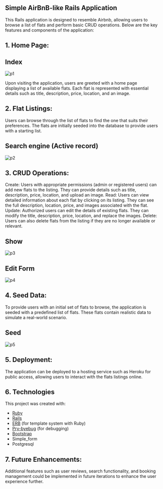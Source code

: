## Simple AirBnB-like Rails Application
This Rails application is designed to resemble Airbnb, allowing users to browse a list of flats and perform basic CRUD operations. Below are the key features and components of the application:

## 1. Home Page:
   
 ## Index
![p1](https://user-images.githubusercontent.com/45171753/166428794-9a6a4ea0-99a8-456d-b548-b475e57e4c9b.png)

Upon visiting the application, users are greeted with a home page displaying a list of available flats.
Each flat is represented with essential details such as title, description, price, location, and an image.

## 2. Flat Listings:

Users can browse through the list of flats to find the one that suits their preferences.
The flats are initially seeded into the database to provide users with a starting list.

## Search engine (Active record)
![p2](https://user-images.githubusercontent.com/45171753/166428800-559fa644-bad6-4bb3-b52f-e939b75672f0.png)

## 3. CRUD Operations:

Create: Users with appropriate permissions (admin or registered users) can add new flats to the listing. They can provide details such as title, description, price, location, and upload an image.
Read: Users can view detailed information about each flat by clicking on its listing. They can see the full description, location, price, and images associated with the flat.
Update: Authorized users can edit the details of existing flats. They can modify the title, description, price, location, and replace the images.
Delete: Users can also delete flats from the listing if they are no longer available or relevant.

## Show
![p3](https://user-images.githubusercontent.com/45171753/166428803-0702cf89-6caf-42d6-9053-35a7368d4e80.png)

## Edit Form
![p4](https://user-images.githubusercontent.com/45171753/166428809-f2bab60b-1246-410e-9dbd-ffa7e7cf5de2.png)

## 4. Seed Data:

To provide users with an initial set of flats to browse, the application is seeded with a predefined list of flats. These flats contain realistic data to simulate a real-world scenario.

## Seed
![p5](https://user-images.githubusercontent.com/45171753/166428825-0de01649-9c4c-4492-b7e3-13ebdb3f1b53.png)

## 5. Deployment:

The application can be deployed to a hosting service such as Heroku for public access, allowing users to interact with the flats listings online.

## 6. Technologies
This project was created with:

 - [Ruby](https://www.ruby-lang.org/pt/)
 - [Rails](https://rubygems.org/gems/rails)
 - [ERB](https://ruby-doc.org/stdlib-2.7.1/libdoc/erb/rdoc/ERB.html) (for template system with Ruby)
 - [Pry-byebug](https://rubygems.org/gems/pry-byebug/versions/3.4.0?locale=pt-BR) (for debugging)
 - [Bootstrap](https://getbootstrap.com/)
 - Simple_form
 - Postgresql
   
## 7. Future Enhancements:

Additional features such as user reviews, search functionality, and booking management could be implemented in future iterations to enhance the user experience further.
